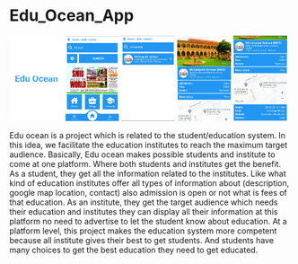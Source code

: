 <h1>Edu_Ocean_App</h1>
<p float="left">
<img src="https://github.com/shaharyar809/Edu_Ocean_App/blob/main/output/Splash%20Screen.jpeg" width="19%">
<img src="https://github.com/shaharyar809/Edu_Ocean_App/blob/main/output/Home%20Screen.jpeg" width="19%">
<img src="https://github.com/shaharyar809/Edu_Ocean_App/blob/main/output/Result%20Screen.jpeg" width="19%">
<img src="https://github.com/shaharyar809/Edu_Ocean_App/blob/main/output/Detail%20Screen%20Part%201.jpeg" width="19%">
<img src="https://github.com/shaharyar809/Edu_Ocean_App/blob/main/output/Detail%20Screen%20Part%202.jpeg" width="19%">
</p>
<p>
Edu ocean is a project which is related to the student/education system. In this idea, we facilitate the education institutes to reach the maximum target audience. Basically, Edu ocean makes possible students and institute to come at one platform. Where both students and institutes get the benefit. As a student, they get all the information related to the institutes. Like what kind of education institutes offer all types of information about (description, google map location, contact) also admission is open or not what is fees of that education. As an institute, they get the target audience which needs their education and institutes they can display all their information at this platform no need to advertise to let the student know about education. At a platform level, this project makes the education system more competent because all institute gives their best to get students. And students have many choices to get the best education they need to get educated.
</p>
